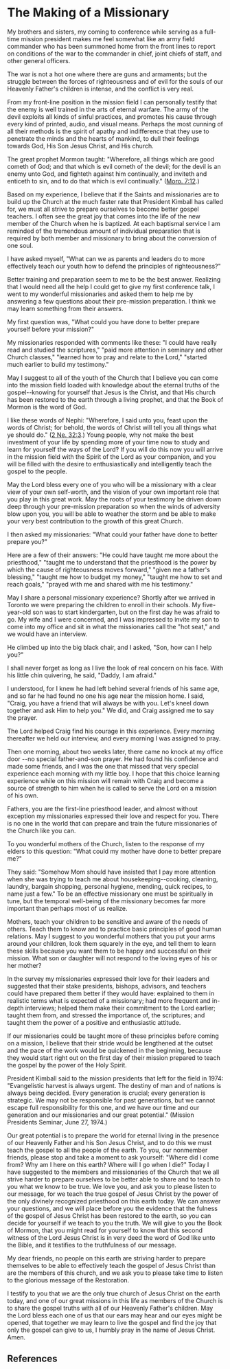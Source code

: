 # The Making of a Missionary

My brothers and sisters, my coming to conference while serving as a full-time
mission president makes me feel somewhat like an army field commander who has
been summoned home from the front lines to report on conditions of the war to
the commander in chief, joint chiefs of staff, and other general officers.

The war is not a hot one where there are guns and armaments; but the struggle
between the forces of righteousness and of evil for the souls of our Heavenly
Father's children is intense, and the conflict is very real.

From my front-line position in the mission field I can personally testify that
the enemy is well trained in the arts of eternal warfare. The army of the
devil exploits all kinds of sinful practices, and promotes his cause through
every kind of printed, audio, and visual means. Perhaps the most cunning of
all their methods is the spirit of apathy and indifference that they use to
penetrate the minds and the hearts of mankind, to dull their feelings towards
God, His Son Jesus Christ, and His church.

The great prophet Mormon taught: "Wherefore, all things which are good cometh
of God; and that which is evil cometh of the devil; for the devil is an enemy
unto God, and fighteth against him continually, and inviteth and enticeth to
sin, and to do that which is evil continually." ([Moro.
7:12](/scriptures/bofm/moro/7.12?lang=eng#11).)

Based on my experience, I believe that if the Saints and missionaries are to
build up the Church at the much faster rate that President Kimball has called
for, we must all strive to prepare ourselves to become better gospel teachers.
I often see the great joy that comes into the life of the new member of the
Church when he is baptized. At each baptismal service I am reminded of the
tremendous amount of individual preparation that is required by both member
and missionary to bring about the conversion of one soul.

I have asked myself, "What can we as parents and leaders do to more
effectively teach our youth how to defend the principles of righteousness?"

Better training and preparation seem to me to be the best answer. Realizing
that I would need all the help I could get to give my first conference talk, I
went to my wonderful missionaries and asked them to help me by answering a few
questions about their pre-mission preparation. I think we may learn something
from their answers.

My first question was, "What could you have done to better prepare yourself
before your mission?"

My missionaries responded with comments like these: "I could have really read
and studied the scriptures," "paid more attention in seminary and other Church
classes," "learned how to pray and relate to the Lord," "started much earlier
to build my testimony."

May I suggest to all of the youth of the Church that I believe you can come
into the mission field loaded with knowledge about the eternal truths of the
gospel--knowing for yourself that Jesus is the Christ, and that His church has
been restored to the earth through a living prophet, and that the Book of
Mormon is the word of God.

I like these words of Nephi: "Wherefore, I said unto you, feast upon the words
of Christ; for behold, the words of Christ will tell you all things what ye
should do." ([2 Ne. 32:3](/scriptures/bofm/2-ne/32.3?lang=eng#2).) Young
people, why not make the best investment of your life by spending more of your
time now to study and learn for yourself the ways of the Lord? If you will do
this now you will arrive in the mission field with the Spirit of the Lord as
your companion, and you will be filled with the desire to enthusiastically and
intelligently teach the gospel to the people.

May the Lord bless every one of you who will be a missionary with a clear view
of your own self-worth, and the vision of your own important role that you
play in this great work. May the roots of your testimony be driven down deep
through your pre-mission preparation so when the winds of adversity blow upon
you, you will be able to weather the storm and be able to make your very best
contribution to the growth of this great Church.

I then asked my missionaries: "What could your father have done to better
prepare you?"

Here are a few of their answers: "He could have taught me more about the
priesthood," "taught me to understand that the priesthood is the power by
which the cause of righteousness moves forward," "given me a father's
blessing," "taught me how to budget my money," "taught me how to set and reach
goals," "prayed with me and shared with me his testimony."

May I share a personal missionary experience? Shortly after we arrived in
Toronto we were preparing the children to enroll in their schools. My five-
year-old son was to start kindergarten, but on the first day he was afraid to
go. My wife and I were concerned, and I was impressed to invite my son to come
into my office and sit in what the missionaries call the "hot seat," and we
would have an interview.

He climbed up into the big black chair, and I asked, "Son, how can I help
you?"

I shall never forget as long as I live the look of real concern on his face.
With his little chin quivering, he said, "Daddy, I am afraid."

I understood, for I knew he had left behind several friends of his same age,
and so far he had found no one his age near the mission home. I said, "Craig,
you have a friend that will always be with you. Let's kneel down together and
ask Him to help you." We did, and Craig assigned me to say the prayer.

The Lord helped Craig find his courage in this experience. Every morning
thereafter we held our interview, and every morning I was assigned to pray.

Then one morning, about two weeks later, there came no knock at my office door
--no special father-and-son prayer. He had found his confidence and made some
friends, and I was the one that missed that very special experience each
morning with my little boy. I hope that this choice learning experience while
on this mission will remain with Craig and become a source of strength to him
when he is called to serve the Lord on a mission of his own.

Fathers, you are the first-line priesthood leader, and almost without
exception my missionaries expressed their love and respect for you. There is
no one in the world that can prepare and train the future missionaries of the
Church like you can.

To you wonderful mothers of the Church, listen to the response of my elders to
this question: "What could my mother have done to better prepare me?"

They said: "Somehow Mom should have insisted that I pay more attention when
she was trying to teach me about housekeeping--cooking, cleaning, laundry,
bargain shopping, personal hygiene, mending, quick recipes, to name just a
few." To be an effective missionary one must be spiritually in tune, but the
temporal well-being of the missionary becomes far more important than perhaps
most of us realize.

Mothers, teach your children to be sensitive and aware of the needs of others.
Teach them to know and to practice basic principles of good human relations.
May I suggest to you wonderful mothers that you put your arms around your
children, look them squarely in the eye, and tell them to learn these skills
because you want them to be happy and successful on their mission. What son or
daughter will not respond to the loving eyes of his or her mother?

In the survey my missionaries expressed their love for their leaders and
suggested that their stake presidents, bishops, advisors, and teachers could
have prepared them better if they would have: explained to them in realistic
terms what is expected of a missionary; had more frequent and in-depth
interviews; helped them make their commitment to the Lord earlier; taught them
from, and stressed the importance of, the scriptures; and taught them the
power of a positive and enthusiastic attitude.

If our missionaries could be taught more of these principles before coming on
a mission, I believe that their stride would be lengthened at the outset and
the pace of the work would be quickened in the beginning, because they would
start right out on the first day of their mission prepared to teach the gospel
by the power of the Holy Spirit.

President Kimball said to the mission presidents that left for the field in
1974: "Evangelistic harvest is always urgent. The destiny of man and of
nations is always being decided. Every generation is crucial; every generation
is strategic. We may not be responsible for past generations, but we cannot
escape full responsibility for this one, and we have our time and our
generation and our missionaries and our great potential." (Mission Presidents
Seminar, June 27, 1974.)

Our great potential is to prepare the world for eternal living in the presence
of our Heavenly Father and his Son Jesus Christ, and to do this we must teach
the gospel to all the people of the earth. To you, our nonmember friends,
please stop and take a moment to ask yourself: "Where did I come from? Why am
I here on this earth? Where will I go when I die?" Today I have suggested to
the members and missionaries of the Church that we all strive harder to
prepare ourselves to be better able to share and to teach to you what we know
to be true. We love you, and ask you to please listen to our message, for we
teach the true gospel of Jesus Christ by the power of the only divinely
recognized priesthood on this earth today. We can answer your questions, and
we will place before you the evidence that the fulness of the gospel of Jesus
Christ has been restored to the earth, so you can decide for yourself if we
teach to you the truth. We will give to you the Book of Mormon, that you might
read for yourself to know that this second witness of the Lord Jesus Christ is
in very deed the word of God like unto the Bible, and it testifies to the
truthfulness of our message.

My dear friends, no people on this earth are striving harder to prepare
themselves to be able to effectively teach the gospel of Jesus Christ than are
the members of this church, and we ask you to please take time to listen to
the glorious message of the Restoration.

I testify to you that we are the only true church of Jesus Christ on the earth
today, and one of our great missions in this life as members of the Church is
to share the gospel truths with all of our Heavenly Father's children. May the
Lord bless each one of us that our ears may hear and our eyes might be opened,
that together we may learn to live the gospel and find the joy that only the
gospel can give to us, I humbly pray in the name of Jesus Christ. Amen.

## References

